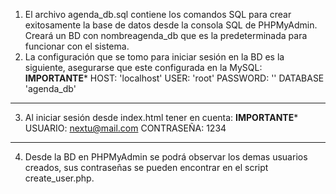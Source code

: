 1) El archivo agenda_db.sql contiene los comandos SQL para crear exitosamente la base de datos desde la consola SQL de PHPMyAdmin. 
Creará un BD con nombreagenda_db que es la predeterminada para funcionar con el sistema.
2) La configuración que se tomo para iniciar sesión en la BD es la siguiente, asegurarse que este configurada en la MySQL:
**********IMPORTANTE***********
HOST:		'localhost'
USER:		'root'
PASSWORD:	''
DATABASE	'agenda_db'
*******************************
3) Al iniciar sesión desde index.html tener en cuenta:
**********IMPORTANTE***********
USUARIO: 	nextu@mail.com
CONTRASEÑA:	1234
*******************************
4) Desde la BD en PHPMyAdmin se podrá observar los demas usuarios creados, sus contraseñas se pueden encontrar en el script create_user.php.